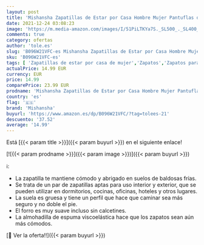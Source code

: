 ```yaml
---
layout: post
title: 'Mishansha Zapatillas de Estar por Casa Hombre Mujer Pantuflas de Invierno Calentitas y Cómodas Zapatillas de Casa Antideslizante Zapatos de Espuma Viscoelastica con Suela Dura  Azul  47 EU'
date: 2021-12-24 03:08:23
image: 'https://m.media-amazon.com/images/I/51PiLTKYa7S._SL500_._SL400_.jpg'
comments: true
category: ofertas
author: 'tole.es'
slug: 'B096W21VFC-es Mishansha Zapatillas de Estar por Casa Hombre Mujer...'
sku: 'B096W21VFC-es'
tags: [ 'Zapatillas de estar por casa de mujer','Zapatos','Zapatos para mujer','Zapatos y complementos','mishansha','zapatos', ]
actualPrice: 14.99 EUR
currency: EUR
price: 14.99
comparePrice: 23.99 EUR
prodname: 'Mishansha Zapatillas de Estar por Casa Hombre Mujer Pantuflas de Invierno Calentitas y Cómodas Zapatillas de Casa Antideslizante Zapatos de Espuma Viscoelastica con Suela Dura  Azul  47 EU'
country: 'es'
flag: '🇪🇸'
brand: 'Mishansha'
buyurl: 'https://www.amazon.es/dp/B096W21VFC/?tag=tolees-21'
descuento: '37.52'
average: '14.99'
---
```


Está [{{< param title >}}]({{< param buyurl >}}) en el siguiente enlace!

[![{{< param prodname >}}]({{< param image >}})]({{< param buyurl >}})

ℹ️:

- La zapatilla te mantiene cómodo y abrigado en suelos de baldosas frías.
- Se trata de un par de zapatillas aptas para uso interior y exterior, que se pueden utilizar en dormitorios, cocinas, oficinas, hoteles y otros lugares.
- La suela es gruesa y tiene un perfil que hace que caminar sea más seguro y no doble el pie.
- El forro es muy suave incluso sin calcetines.
- La almohadilla de espuma viscoelástica hace que los zapatos sean aún más cómodos.

[🛒 Ver la oferta!!]({{< param buyurl >}})
